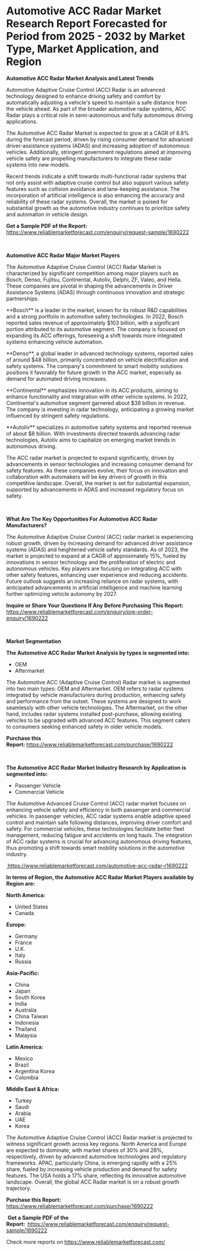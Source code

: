 <p><h1>Automotive ACC Radar Market Research Report Forecasted for Period from 2025 -  2032 by Market Type, Market Application, and Region</h1></p><p><strong>Automotive ACC Radar Market Analysis and Latest Trends</strong></p>
<p><p>Automotive Adaptive Cruise Control (ACC) Radar is an advanced technology designed to enhance driving safety and comfort by automatically adjusting a vehicle's speed to maintain a safe distance from the vehicle ahead. As part of the broader automotive radar systems, ACC Radar plays a critical role in semi-autonomous and fully autonomous driving applications.</p><p>The Automotive ACC Radar Market is expected to grow at a CAGR of 8.8% during the forecast period, driven by rising consumer demand for advanced driver-assistance systems (ADAS) and increasing adoption of autonomous vehicles. Additionally, stringent government regulations aimed at improving vehicle safety are propelling manufacturers to integrate these radar systems into new models. </p><p>Recent trends indicate a shift towards multi-functional radar systems that not only assist with adaptive cruise control but also support various safety features such as collision avoidance and lane-keeping assistance. The incorporation of artificial intelligence is also enhancing the accuracy and reliability of these radar systems. Overall, the market is poised for substantial growth as the automotive industry continues to prioritize safety and automation in vehicle design.</p></p>
<p><strong>Get a Sample PDF of the Report:&nbsp;</strong> <a href="https://www.reliablemarketforecast.com/enquiry/request-sample/1690222?utm_campaign=3431&utm_medium=2&utm_source=Github&utm_content=ia&utm_term=26032025&utm_id=automotive-acc-radar">https://www.reliablemarketforecast.com/enquiry/request-sample/1690222</a></p>
<p>&nbsp;</p>
<p><strong>Automotive ACC Radar Major Market Players</strong></p>
<p><p>The Automotive Adaptive Cruise Control (ACC) Radar Market is characterized by significant competition among major players such as Bosch, Denso, Fujitsu, Continental, Autoliv, Delphi, ZF, Valeo, and Hella. These companies are pivotal in shaping the advancements in Driver Assistance Systems (ADAS) through continuous innovation and strategic partnerships.</p><p>**Bosch** is a leader in the market, known for its robust R&D capabilities and a strong portfolio in automotive safety technologies. In 2022, Bosch reported sales revenue of approximately $103 billion, with a significant portion attributed to its automotive segment. The company is focused on expanding its ACC offerings, foreseeing a shift towards more integrated systems enhancing vehicle automation.</p><p>**Denso**, a global leader in advanced technology systems, reported sales of around $48 billion, primarily concentrated on vehicle electrification and safety systems. The company's commitment to smart mobility solutions positions it favorably for future growth in the ACC market, especially as demand for automated driving increases.</p><p>**Continental** emphasizes innovation in its ACC products, aiming to enhance functionality and integration with other vehicle systems. In 2022, Continental's automotive segment garnered about $38 billion in revenue. The company is investing in radar technology, anticipating a growing market influenced by stringent safety regulations.</p><p>**Autoliv** specializes in automotive safety systems and reported revenue of about $8 billion. With investments directed towards advancing radar technologies, Autoliv aims to capitalize on emerging market trends in autonomous driving.</p><p>The ACC radar market is projected to expand significantly, driven by advancements in sensor technologies and increasing consumer demand for safety features. As these companies evolve, their focus on innovation and collaboration with automakers will be key drivers of growth in this competitive landscape. Overall, the market is set for substantial expansion, supported by advancements in ADAS and increased regulatory focus on safety.</p></p>
<p>&nbsp;</p>
<p><strong>What Are The Key Opportunities For Automotive ACC Radar Manufacturers?</strong></p>
<p><p>The Automotive Adaptive Cruise Control (ACC) radar market is experiencing robust growth, driven by increasing demand for advanced driver assistance systems (ADAS) and heightened vehicle safety standards. As of 2023, the market is projected to expand at a CAGR of approximately 15%, fueled by innovations in sensor technology and the proliferation of electric and autonomous vehicles. Key players are focusing on integrating ACC with other safety features, enhancing user experience and reducing accidents. Future outlook suggests an increasing reliance on radar systems, with anticipated advancements in artificial intelligence and machine learning further optimizing vehicle autonomy by 2027.</p></p>
<p><strong>Inquire or Share Your Questions If Any Before Purchasing This Report:</strong> <a href="https://www.reliablemarketforecast.com/enquiry/pre-order-enquiry/1690222?utm_campaign=3431&utm_medium=2&utm_source=Github&utm_content=ia&utm_term=26032025&utm_id=automotive-acc-radar">https://www.reliablemarketforecast.com/enquiry/pre-order-enquiry/1690222</a></p>
<p>&nbsp;</p>
<p><strong>Market Segmentation</strong></p>
<p><strong>The Automotive ACC Radar Market Analysis by types is segmented into:</strong></p>
<p><ul><li>OEM</li><li>Aftermarket</li></ul></p>
<p><p>The Automotive ACC (Adaptive Cruise Control) Radar market is segmented into two main types: OEM and Aftermarket. OEM refers to radar systems integrated by vehicle manufacturers during production, enhancing safety and performance from the outset. These systems are designed to work seamlessly with other vehicle technologies. The Aftermarket, on the other hand, includes radar systems installed post-purchase, allowing existing vehicles to be upgraded with advanced ACC features. This segment caters to consumers seeking enhanced safety in older vehicle models.</p></p>
<p><strong>Purchase this Report:&nbsp;</strong><a href="https://www.reliablemarketforecast.com/purchase/1690222?utm_campaign=3431&utm_medium=2&utm_source=Github&utm_content=ia&utm_term=26032025&utm_id=automotive-acc-radar">https://www.reliablemarketforecast.com/purchase/1690222</a></p>
<p>&nbsp;</p>
<p><strong>The Automotive ACC Radar Market Industry Research by Application is segmented into:</strong></p>
<p><ul><li>Passenger Vehicle</li><li>Commercial Vehicle</li></ul></p>
<p><p>The Automotive Advanced Cruise Control (ACC) radar market focuses on enhancing vehicle safety and efficiency in both passenger and commercial vehicles. In passenger vehicles, ACC radar systems enable adaptive speed control and maintain safe following distances, improving driver comfort and safety. For commercial vehicles, these technologies facilitate better fleet management, reducing fatigue and accidents on long hauls. The integration of ACC radar systems is crucial for advancing autonomous driving features, thus promoting a shift towards smart mobility solutions in the automotive industry.</p></p>
<p><a href="https://www.reliablemarketforecast.com/automotive-acc-radar-r1690222?utm_campaign=3431&utm_medium=2&utm_source=Github&utm_content=ia&utm_term=26032025&utm_id=automotive-acc-radar">&nbsp;https://www.reliablemarketforecast.com/automotive-acc-radar-r1690222</a></p>
<p><strong>In terms of Region, the Automotive ACC Radar Market Players available by Region are:</strong></p>
<p>
    <p> <strong> North America: </strong>
        <ul>
            <li>United States</li>
            <li>Canada</li>
        </ul>
        </p> 
    <p> <strong> Europe: </strong>
        <ul>
            <li>Germany</li>
            <li>France</li>
            <li>U.K.</li>
            <li>Italy</li>
            <li>Russia</li>
        </ul>
        </p> 
    <p> <strong> Asia-Pacific: </strong>
        <ul>
            <li>China</li>
            <li>Japan</li>
            <li>South Korea</li>
            <li>India</li>
            <li>Australia</li>
            <li>China Taiwan</li>
            <li>Indonesia</li>
            <li>Thailand</li>
            <li>Malaysia</li>
        </ul>
        </p> 
    <p> <strong> Latin America: </strong>
        <ul>
            <li>Mexico</li>
            <li>Brazil</li>
            <li>Argentina Korea</li>
            <li>Colombia</li>
        </ul>
        </p> 
    <p> <strong> Middle East & Africa: </strong>
        <ul>
            <li>Turkey</li>
            <li>Saudi</li>
            <li>Arabia</li>
            <li>UAE</li>
            <li>Korea</li>
        </ul>
    </p>
    </p>
<p><p>The Automotive Adaptive Cruise Control (ACC) Radar market is projected to witness significant growth across key regions. North America and Europe are expected to dominate, with market shares of 30% and 28%, respectively, driven by advanced automotive technologies and regulatory frameworks. APAC, particularly China, is emerging rapidly with a 25% share, fueled by increasing vehicle production and demand for safety features. The USA holds a 17% share, reflecting its innovative automotive landscape. Overall, the global ACC Radar market is on a robust growth trajectory.</p></p>
<p><strong>Purchase this Report: </strong><a href="https://www.reliablemarketforecast.com/purchase/1690222?utm_campaign=3431&utm_medium=2&utm_source=Github&utm_content=ia&utm_term=26032025&utm_id=automotive-acc-radar">https://www.reliablemarketforecast.com/purchase/1690222</a></p>
<p>&nbsp;<strong>Get a Sample PDF of the Report:&nbsp;&nbsp;</strong><a href="https://www.reliablemarketforecast.com/enquiry/request-sample/1690222?utm_campaign=3431&utm_medium=2&utm_source=Github&utm_content=ia&utm_term=26032025&utm_id=automotive-acc-radar">https://www.reliablemarketforecast.com/enquiry/request-sample/1690222</a></p>
<p><strong></strong></p>
<p>Check more reports on <a href="https://www.reliablemarketforecast.com/?utm_campaign=3431&utm_medium=2&utm_source=Github&utm_content=ia&utm_term=26032025&utm_id=automotive-acc-radar">https://www.reliablemarketforecast.com/</a></p>